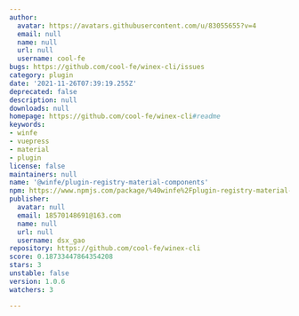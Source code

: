 ```yaml
---
author:
  avatar: https://avatars.githubusercontent.com/u/83055655?v=4
  email: null
  name: null
  url: null
  username: cool-fe
bugs: https://github.com/cool-fe/winex-cli/issues
category: plugin
date: '2021-11-26T07:39:19.255Z'
deprecated: false
description: null
downloads: null
homepage: https://github.com/cool-fe/winex-cli#readme
keywords:
- winfe
- vuepress
- material
- plugin
license: false
maintainers: null
name: '@winfe/plugin-registry-material-components'
npm: https://www.npmjs.com/package/%40winfe%2Fplugin-registry-material-components
publisher:
  avatar: null
  email: 18570148691@163.com
  name: null
  url: null
  username: dsx_gao
repository: https://github.com/cool-fe/winex-cli
score: 0.18733447864354208
stars: 3
unstable: false
version: 1.0.6
watchers: 3

---
```


